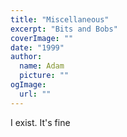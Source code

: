 ```yaml
---
title: "Miscellaneous"
excerpt: "Bits and Bobs"
coverImage: ""
date: "1999"
author:
  name: Adam
  picture: ""
ogImage:
  url: ""
---
```

I exist. It's fine
